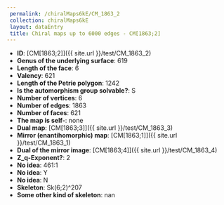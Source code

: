 ```yaml
--- 
 permalink: /chiralMaps6kE/CM_1863_2 
 collection: chiralMaps6kE
 layout: dataEntry
 title: Chiral maps up to 6000 edges - CM[1863;2]
---
```


- **ID**: [CM[1863;2]]({{ site.url }}/test/CM_1863_2)
- **Genus of the underlying surface**: 619
- **Length of the face**: 6
- **Valency**: 621
- **Length of the Petrie polygon**: 1242
- **Is the automorphism group solvable?**: S
- **Number of vertices**: 6
- **Number of edges**: 1863
- **Number of faces**: 621
- **The map is self-**: none
- **Dual map**: [CM[1863;3]]({{ site.url }}/test/CM_1863_3)
- **Mirror (enantihomorphic) map**: [CM[1863;1]]({{ site.url }}/test/CM_1863_1)
- **Dual of the mirror image**: [CM[1863;4]]({{ site.url }}/test/CM_1863_4)
- **Z_q-Exponent?**: 2
- **No idea**:  461:1
- **No idea**: Y
- **No idea**: N
- **Skeleton**: Sk(6;2)^207
- **Some other kind of skeleton**: nan
